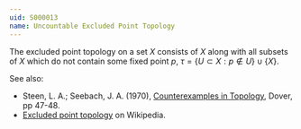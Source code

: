 ```yaml
---
uid: S000013
name: Uncountable Excluded Point Topology
---
```

The excluded point topology on a set $X$ consists of $X$ along with all subsets of $X$ which do not contain some fixed point $p$, $\tau = \{U \subset X : p \not\in U \} \cup \{X\}$.

See also:

* Steen, L. A.; Seebach, J. A. (1970), [Counterexamples in Topology](http://books.google.com/books/about/Counterexamples_in_Topology.html?id=DkEuGkOtSrUC), Dover, pp 47-48.
* [Excluded point topology](http://en.wikipedia.org/wiki/Excluded_point_topology) on Wikipedia.

